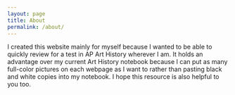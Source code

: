 ```yaml
---
layout: page
title: About
permalink: /about/
---
```


I created this website mainly for myself because I wanted to be able to quickly review for a test in AP Art History wherever I am. It holds an advantage over my current Art History notebook because I can put as many full-color pictures on each webpage as I want to rather than pasting black and white copies into my notebook. I hope this resource is also helpful to you too.
